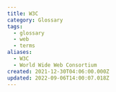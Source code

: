 ```yaml
---
title: W3C
category: Glossary
tags:
  - glossary
  - web
  - terms
aliases:
  - W3C
  - World Wide Web Consortium
created: 2021-12-30T04:06:00.000Z
updated: 2022-09-06T14:00:07.018Z
---
```

